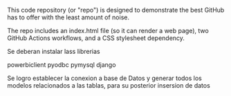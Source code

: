 This code repository (or "repo") is designed to demonstrate the best GitHub has to offer with the least amount of noise.

The repo includes an index.html file (so it can render a web page), two GitHub Actions workflows, and a CSS stylesheet dependency.

Se deberan instalar lass librerias

powerbiclient
pyodbc
pymysql
django

Se logro establecer la conexion a base de Datos y generar todos los modelos relacionados a las tablas, para su posterior insersion de datos
